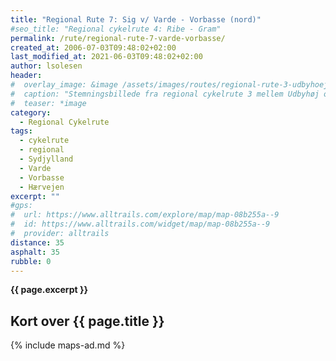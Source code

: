 ```yaml
---
title: "Regional Rute 7: Sig v/ Varde - Vorbasse (nord)"
#seo_title: "Regional cykelrute 4: Ribe - Gram"
permalink: /rute/regional-rute-7-varde-vorbasse/
created_at: 2006-07-03T09:48:02+02:00
last_modified_at: 2021-06-03T09:48:02+02:00
author: lsolesen
header:
#  overlay_image: &image /assets/images/routes/regional-rute-3-udbyhoej-hornslet.jpg
#  caption: "Stemningsbillede fra regional cykelrute 3 mellem Udbyhøj og Hornslet"
#  teaser: *image
category:
  - Regional Cykelrute
tags:
  - cykelrute
  - regional
  - Sydjylland
  - Varde
  - Vorbasse
  - Hærvejen
excerpt: ""
#gps:
#  url: https://www.alltrails.com/explore/map/map-08b255a--9
#  id: https://www.alltrails.com/widget/map/map-08b255a--9
#  provider: alltrails
distance: 35
asphalt: 35
rubble: 0
---
```


**{{ page.excerpt }}**

## Kort over {{ page.title }}

{% include maps-ad.md %}
